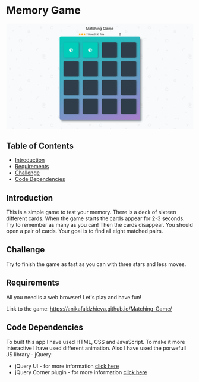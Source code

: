 # Memory Game

![picture](img/Untitled.png)

## Table of Contents

* [Introduction](#introduction)
* [Requirements](#requirements)
* [Challenge](#challenge)
* [Code Dependencies](#code-dependencies)

## Introduction

This is a simple game to test your memory. There is a deck of sixteen different cards. When the game starts the cards appear for 2-3 seconds. Try to remember as many as you can! Then the cards disappear. You should open a pair of cards. Your goal is to find all eight matched pairs. 


## Challenge

Try to finish the game as fast as you can with three stars and less moves.

## Requirements

All you need is a web browser!
Let's play and have fun!

Link to the game: https://anikafaldzhieva.github.io/Matching-Game/

## Code Dependencies

To built this app I have used HTML, CSS and JavaScript. To make it more interactive I have used different animation. Also I have used the porwefull JS library -  jQuery:

* jQuery UI - for more information [click here](https://jqueryui.com/)
* jQuery Corner plugin - for more information [click here](http://jquery.malsup.com/corner/)
